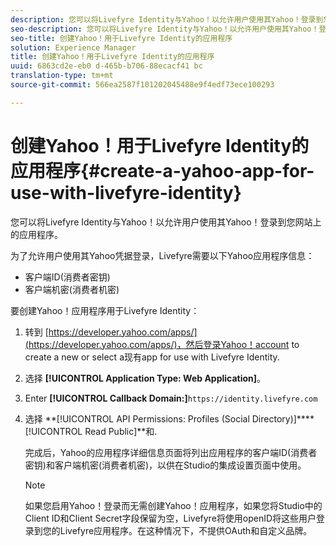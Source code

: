 ```yaml
---
description: 您可以将Livefyre Identity与Yahoo！以允许用户使用其Yahoo！登录到您网站上的应用程序。
seo-description: 您可以将Livefyre Identity与Yahoo！以允许用户使用其Yahoo！登录到您网站上的应用程序。
seo-title: 创建Yahoo！用于Livefyre Identity的应用程序
solution: Experience Manager
title: 创建Yahoo！用于Livefyre Identity的应用程序
uuid: 6863cd2e-eb0 d-465b-b706-88ecacf41 bc
translation-type: tm+mt
source-git-commit: 566ea2587f101202045488e9f4edf73ece100293

---
```



# 创建Yahoo！用于Livefyre Identity的应用程序{#create-a-yahoo-app-for-use-with-livefyre-identity}

您可以将Livefyre Identity与Yahoo！以允许用户使用其Yahoo！登录到您网站上的应用程序。

为了允许用户使用其Yahoo凭据登录，Livefyre需要以下Yahoo应用程序信息：

* 客户端ID(消费者密钥)
* 客户端机密(消费者机密)

要创建Yahoo！应用程序用于Livefyre Identity：

1. 转到 [https://developer.yahoo.com/apps/](https://developer.yahoo.com/apps/)，然后登录Yahoo！account to create a new or select a现有app for use with Livefyre Identity.
1. 选择 **[!UICONTROL Application Type: Web Application]**。
1. Enter **[!UICONTROL Callback Domain:]**`https://identity.livefyre.com`
1. 选择 **[!UICONTROL API Permissions: Profiles (Social Directory)]****[!UICONTROL Read Public]**和.

   完成后，Yahoo的应用程序详细信息页面将列出应用程序的客户端ID(消费者密钥)和客户端机密(消费者机密)，以供在Studio的集成设置页面中使用。

   >[!NOTE]
   >
   >如果您启用Yahoo！登录而无需创建Yahoo！应用程序，如果您将Studio中的Client ID和Client Secret字段保留为空，Livefyre将使用openID将这些用户登录到您的Livefyre应用程序。在这种情况下，不提供OAuth和自定义品牌。
